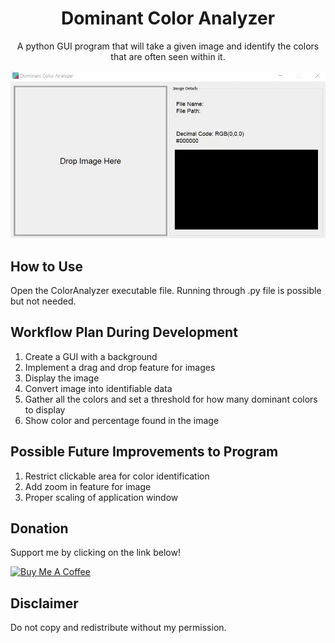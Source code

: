 <h1 align="center">Dominant Color Analyzer</h1>
<p align="center">A python GUI program that will take a given image and identify the colors that are often seen within it.</p>

![Dominant Color Analyzer](demo.gif)

## How to Use
Open the ColorAnalyzer executable file. Running through .py file is possible but not needed.

## Workflow Plan During Development
1. Create a GUI with a background
2. Implement a drag and drop feature for images
3. Display the image
4. Convert image into identifiable data
5. Gather all the colors and set a threshold for how many dominant colors to display
6. Show color and percentage found in the image

## Possible Future Improvements to Program
1. Restrict clickable area for color identification
2. Add zoom in feature for image
3. Proper scaling of application window

## Donation
Support me by clicking on the link below!

<a href="https://www.buymeacoffee.com/origami" target="_blank"><img src="https://cdn.buymeacoffee.com/buttons/default-black.png" alt="Buy Me A Coffee" style="height: 51px !important;width: 217px !important;" ></a>

## Disclaimer
Do not copy and redistribute without my permission.